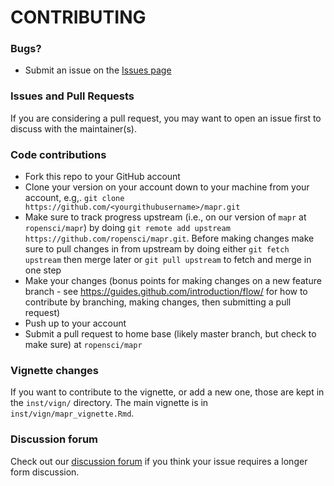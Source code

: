# CONTRIBUTING #

### Bugs?

* Submit an issue on the [Issues page](https://github.com/ropensci/mapr/issues)

### Issues and Pull Requests

If you are considering a pull request, you may want to open an issue first to discuss with the maintainer(s).

### Code contributions

* Fork this repo to your GitHub account
* Clone your version on your account down to your machine from your account, e.g,. `git clone https://github.com/<yourgithubusername>/mapr.git`
* Make sure to track progress upstream (i.e., on our version of `mapr` at `ropensci/mapr`) by doing `git remote add upstream https://github.com/ropensci/mapr.git`. Before making changes make sure to pull changes in from upstream by doing either `git fetch upstream` then merge later or `git pull upstream` to fetch and merge in one step
* Make your changes (bonus points for making changes on a new feature branch - see <https://guides.github.com/introduction/flow/> for how to contribute by branching, making changes, then submitting a pull request)
* Push up to your account
* Submit a pull request to home base (likely master branch, but check to make sure) at `ropensci/mapr`

### Vignette changes

If you want to contribute to the vignette, or add a new one, those are kept in the `inst/vign/` directory. The main vignette is in `inst/vign/mapr_vignette.Rmd`.

### Discussion forum

Check out our [discussion forum](https://discuss.ropensci.org) if you think your issue requires a longer form discussion.
